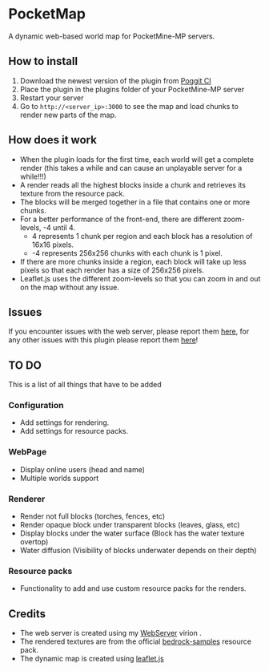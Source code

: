 # PocketMap

A dynamic web-based world map for PocketMine-MP servers.

## How to install
1. Download the newest version of the plugin from [Poggit CI](https://poggit.pmmp.io/ci/Hebbinkpro/PocketMap)
2. Place the plugin in the plugins folder of your PocketMine-MP server
3. Restart your server
4. Go to `http://<server_ip>:3000` to see the map and load chunks to render new parts of the map.

## How does it work
- When the plugin loads for the first time, each world will get a complete render (this takes a while and can cause an unplayable server for a while!!!)
- A render reads all the highest blocks inside a chunk and retrieves its texture from the resource pack. 
- The blocks will be merged together in a file that contains one or more chunks. 
- For a better performance of the front-end, there are different zoom-levels, -4 until 4.
  - 4 represents 1 chunk per region and each block has a resolution of 16x16 pixels.
  - -4 represents 256x256 chunks with each chunk is 1 pixel.
- If there are more chunks inside a region, each block will take up less pixels so that each render has a size of 256x256 pixels.
- Leaflet.js uses the different zoom-levels so that you can zoom in and out on the map without any issue.

## Issues
If you encounter issues with the web server, please report them [here](https://github.com/Hebbinkpro/pmmp-webserver/issues), for any other issues with this plugin please report them [here](https://github.com/Hebbinkpro/PocketMap/issues)!

## TO DO
This is a list of all things that have to be added
### Configuration
- Add settings for rendering.
- Add settings for resource packs.

### WebPage
- Display online users (head and name)
- Multiple worlds support

### Renderer
- Render not full blocks (torches, fences, etc)
- Render opaque block under transparent blocks (leaves, glass, etc)
- Display blocks under the water surface (Block has the water texture overtop)
- Water diffusion (Visibility of blocks underwater depends on their depth)

### Resource packs
- Functionality to add and use custom resource packs for the renders.

## Credits
- The web server is created using my [WebServer](https://github.com/Hebbinkpro/pmmp-webserver) virion .
- The rendered textures are from the official [bedrock-samples](https://github.com/Mojang/bedrock-samples) resource pack.
- The dynamic map is created using [leaflet.js](https://leafletjs.com/)